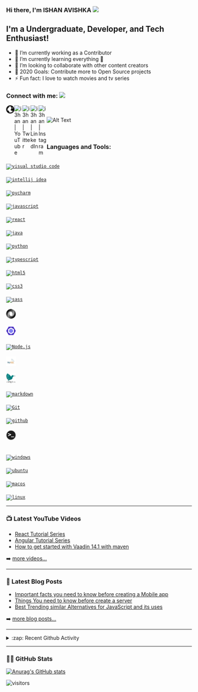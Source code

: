 ### Hi there, I'm ISHAN AVISHKA <img src="https://raw.githubusercontent.com/MartinHeinz/MartinHeinz/master/wave.gif" width="30px">

## I'm a Undergraduate, Developer, and Tech Enthusiast!

- 🔭 I’m currently working as a Contributor
- 🌱 I’m currently learning everything 🤣
- 👯 I’m looking to collaborate with other content creators
- 🥅 2020 Goals: Contribute more to Open Source projects
- ⚡ Fun fact: I love to watch movies and tv series

### Connect with me: <img src="https://media.giphy.com/media/LnQjpWaON8nhr21vNW/giphy.gif" height="32">

[<img align="left" alt="i3han.com" width="22px" src="https://raw.githubusercontent.com/iconic/open-iconic/master/svg/globe.svg" />][website]
[<img align="left" alt="i3han | YouTube" width="22px" src="https://cdn.jsdelivr.net/npm/simple-icons@v3/icons/youtube.svg" />][youtube]
[<img align="left" alt="i3han | Twitter" width="22px" src="https://cdn.jsdelivr.net/npm/simple-icons@v3/icons/twitter.svg" />][twitter]
[<img align="left" alt="i3han | LinkedIn" width="22px" src="https://cdn.jsdelivr.net/npm/simple-icons@v3/icons/linkedin.svg" />][linkedin]
[<img align="left" alt="i3han | Instagram" width="22px" src="https://cdn.jsdelivr.net/npm/simple-icons@v3/icons/instagram.svg" />][instagram]

<br />

![Alt Text](https://media.giphy.com/media/CcwLAV11cALh3OuEJ5/giphy.gif)

<br />

### Languages and Tools:

[<code>
<img alt="visual studio code" width="26px" src="https://img.icons8.com/fluent/240/000000/visual-studio-code-2019.png" />
</code>](https://code.visualstudio.com/)
[<code>
<img alt="intellij idea" width="26px" src="https://img.icons8.com/color/240/000000/intellij-idea.png" />
</code>](https://www.jetbrains.com/idea/)
[<code>
<img alt="pycharm" width="26px" src="https://img.icons8.com/color/240/000000/pycharm.png" />
</code>](https://www.jetbrains.com/pycharm/)
[<code>
<img alt="javascript" width="26px" src="https://img.icons8.com/color/240/000000/javascript.png" />
</code>](https://developer.mozilla.org/en-US/docs/Web/JavaScript)
[<code>
<img alt="react" width="26px" src="https://img.icons8.com/color/240/000000/react-native.png" />
</code>](https://reactjs.org/)
[<code>
<img alt="java" width="26px" src="https://img.icons8.com/color/240/000000/java-coffee-cup-logo.png">
</code>](https://docs.oracle.com/en/java/)
[<code>
<img alt="python" width="26px" src="https://img.icons8.com/color/240/000000/python.png">
</code>](https://www.python.org/)
[<code>
<img alt="typescript" width="26px" src="https://img.icons8.com/color/240/000000/typescript.png">
</code>](https://www.typescriptlang.org/)
[<code>
<img alt="html5" width="26px" src="https://img.icons8.com/color/240/000000/html-5.png">
</code>](https://developer.mozilla.org/en-US/docs/Web/HTML)
[<code>
<img alt="css3" width="26px" src="https://img.icons8.com/color/240/000000/css3.png">
</code>](https://developer.mozilla.org/en-US/docs/Web/CSS)
[<code>
<img alt="sass" width="26px" src="https://img.icons8.com/color/240/000000/sass.png">
</code>](https://sass-lang.com/)
[<code>
<img alt="json" width="26px" src="https://raw.githubusercontent.com/github/explore/80688e429a7d4ef2fca1e82350fe8e3517d3494d/topics/json/json.png">
</code>](https://www.json.org/json-en.html)
[<code>
<img alt="eslint" width="26px" src="https://raw.githubusercontent.com/github/explore/80688e429a7d4ef2fca1e82350fe8e3517d3494d/topics/eslint/eslint.png">
</code>](https://eslint.org/)
[<code>
<img alt="Node.js" width="26px" src="https://img.icons8.com/color/240/000000/nodejs.png">
</code>](https://nodejs.org/en/)
[<code>
<img alt="MySQL" width="26px" src="https://raw.githubusercontent.com/github/explore/80688e429a7d4ef2fca1e82350fe8e3517d3494d/topics/mysql/mysql.png">
</code>](https://dev.mysql.com/)
[<code>
<img alt="latex" width="26px" src="https://raw.githubusercontent.com/github/explore/80688e429a7d4ef2fca1e82350fe8e3517d3494d/topics/latex/latex.png">
</code>](https://www.latex-project.org/)
[<code>
<img alt="markdown" width="26px" src="https://img.icons8.com/ios-filled/100/000000/markdown.png">
</code>](https://www.markdownguide.org/)
[<code>
<img alt="Git" width="26px" src="https://img.icons8.com/color/240/000000/git.png">
</code>](https://git-scm.com/)
[<code>
<img alt="github" width="26px" src="https://img.icons8.com/ios-glyphs/240/000000/github.png">
</code>](https://github.com/)
[<code>
<img alt="terminal" width="26px" src="https://raw.githubusercontent.com/github/explore/80688e429a7d4ef2fca1e82350fe8e3517d3494d/topics/terminal/terminal.png">
</code>](https://docs.microsoft.com/en-us/windows/terminal/)
<br />
[<code>
<img alt="windows" width="26px" src="https://img.icons8.com/color/240/000000/windows-10.png">
</code>](https://www.microsoft.com/en-us/windows)
[<code>
<img alt="ubuntu" width="26px" src="https://img.icons8.com/color/96/000000/ubuntu--v1.png">
</code>](https://ubuntu.com/)
[<code>
<img alt="macos" width="26px" src="https://img.icons8.com/officel/160/000000/mac-logo.png">
</code>](https://developer.apple.com/macos/)
[<code>
<img alt="linux" width="26px" src="https://img.icons8.com/color/96/000000/linux.png">
</code>](https://www.kernel.org/)

---

### 📺 Latest YouTube Videos

<!-- YOUTUBE:START -->
- [React Tutorial Series](https://www.youtube.com/playlist?list=PLM_OaslyK5le2Pa7w1Cyxvu_35bn-_7tB)
- [Angular Tutorial Series](https://www.youtube.com/playlist?list=PLM_OaslyK5lfCmO2zcpGuSE9Pbby8F1-2)
- [How to get started with Vaadin 14.1 with maven](https://www.youtube.com/watch?v=0M8l0eJreus)
<!-- YOUTUBE:END -->

➡️ [more videos...](https://www.youtube.com/channel/UCwEUXyRDQF10y8rb4GzDH4g)

---

### 📕 Latest Blog Posts

<!-- BLOG-POST-LIST:START -->
- [Important facts you need to know before creating a Mobile app](https://medium.com/@ishanavishka14/important-facts-you-need-to-know-before-creating-a-mobile-app-d319cb5ae08e)
- [Things You need to know before create a server](https://ishanavishka14.medium.com/things-you-need-to-know-before-creating-a-server-73d9370727c4)
- [Best Trending similar Alternatives for JavaScript and its uses](https://ishanavishka14.medium.com/best-trending-and-similar-alternatives-for-javascript-and-its-uses-c63d69c85d53)
<!-- BLOG-POST-LIST:END -->

➡️ [more blog posts...](https://medium.com/@ishanavishka14)

---


<details>
  <summary>:zap: Recent Github Activity</summary>
  
<!--START_SECTION:activity-->
<!--END_SECTION:activity-->

</details>

---



 ### 🐱‍💻 GitHub Stats

  [![Anurag's GitHub stats](https://github-readme-stats.vercel.app/api?username=I3han)](https://github.com/anuraghazra/github-readme-stats)


![visitors](https://visitor-badge.glitch.me/badge?page_id=I3han.I3han)


[website]: http://fiescolabs.digital/
[twitter]: https://twitter.com/ishan_avishka
[youtube]: https://www.youtube.com/channel/UCwEUXyRDQF10y8rb4GzDH4g
[instagram]: https://www.instagram.com/_i3han_._/
[linkedin]: https://www.linkedin.com/in/ishan-avishka-726a65131/
[webdevplaylist]: https://www.youtube.com/playlist?list=PLkwxH9e_vrAJ0WbEsFA9W3I1W-g_BTsbt
[jsplaylist]: https://www.youtube.com/playlist?list=PLkwxH9e_vrALRJKu7wfXby3MKeflhTu6B
[cssplaylist]: https://www.youtube.com/playlist?list=PLkwxH9e_vrALSdvZuEh6gqQdmDoDIoqz4
[reactplaylist]: https://www.youtube.com/playlist?list=PLkwxH9e_vrAK4TdffpxKY3QGyHCpxFcQ0
